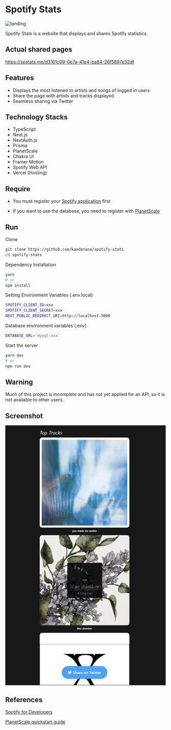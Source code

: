 # Spotify Stats
![landing](./images/landing.png)

Spotify Stats is a website that displays and shares Spotify statistics.

## Actual shared pages
https://spstats.me/d3161c09-0e7a-41e4-ba84-26f5897e32df

## Features
- Displays the most listened to artists and songs of logged in users
- Share the page with artists and tracks displayed
- Seamless sharing via Twitter

## Technology Stacks
- TypeScript
- Next.js
- NextAuth.js
- Prisma
- PlanetScale
- Chakra UI
- Framer Motion
- Spotify Web API
- Vercel (Hosting)

## Require
- You must register your [Spotify application](https://developer.spotify.com/dashboard/) first

- If you want to use the database, you need to register with [PlanetScale](https://planetscale.com/)

## Run
Clone
``` bash
git clone https://github.com/kaedenano/spotify-stats
cd spotify-stats
```

Dependency Installation

``` bash
yarn
# or
npm install
```

Setting Environment Variables (.env.local)
``` bash
SPOTIFY_CLIENT_ID=xxx
SPOTIFY_CLIENT_SECRET=xxx
NEXT_PUBLIC_REDIRECT_URI=http://localhost:3000
```

Database environment variables (.env)
``` bash
DATABASE_URL='mysql:xxx'
```


Start the server
``` bash
yarn dev
# or
npm run dev
```

## Warning
Much of this project is incomplete and has not yet applied for an API, so it is not available to other users.

## Screenshot

![Result](./images//result.png)

## References

[Spotify for Developers](https://developer.spotify.com/documentation/web-api/)

[PlanetScale quickstart guide](https://planetscale.com/docs/tutorials/planetscale-quick-start-guide)